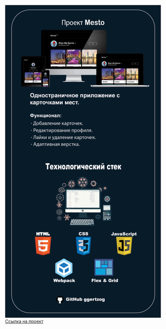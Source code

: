 <img src="./src/images/mestowp.png" alt="Описание работы">
<a href='https://ggertzog.github.io/mesto/'>Ссылка на проект</a>
